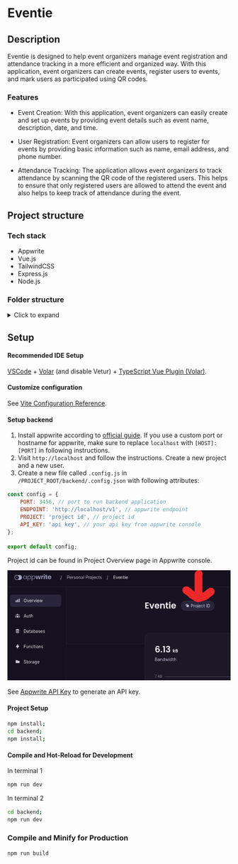 # Eventie
## Description
Eventie is designed to help event organizers manage event registration and attendance tracking in a more efficient and organized way. With this application, event organizers can create events, register users to events, and mark users as participated using QR codes.

### Features
- Event Creation: With this application, event organizers can easily create and set up events by providing event details such as event name, description, date, and time.

- User Registration: Event organizers can allow users to register for events by providing basic information such as name, email address, and phone number.

- Attendance Tracking: The application allows event organizers to track attendance by scanning the QR code of the registered users. This helps to ensure that only registered users are allowed to attend the event and also helps to keep track of attendance during the event.

## Project structure
### Tech stack
- Appwrite
- Vue.js
- TailwindCSS
- Express.js
- Node.js

### Folder structure
<details>
<summary>Click to expand</summary>

<pre>
.
├── backend                         Backend application using Appwrite and Node.js with Express
│   ├── appwriteSetup.js            Appwrite initialization; Use this to use new features
│   ├── functions                   Appwrite functions
│   │   ├── appwrite.json           Appwrite functions configuration; Autogenerated using cli
│   │   └── functions
│   │       ├── SetImageUrl         Listener on document.create which updates the image url field
│   ├── images                      Images for readme
│   └── routes                      Route handlers for /api route
│       ├── events                  Route handlers for /api/events route
│       └── users                   Route handlers for /api/users route
├── public                          Static files for the frontend
│   └── images
└── src                             Source files for the frontend
    ├── assets
    ├── components                  Vue coponents
    ├── router                      Vue router
    ├── stores                      Vue stores
    └── views                       Vue views
</pre>
</details>

## Setup

#### Recommended IDE Setup

[VSCode](https://code.visualstudio.com/) + [Volar](https://marketplace.visualstudio.com/items?itemName=Vue.volar) (and disable Vetur) + [TypeScript Vue Plugin (Volar)](https://marketplace.visualstudio.com/items?itemName=Vue.vscode-typescript-vue-plugin).

#### Customize configuration
See [Vite Configuration Reference](https://vitejs.dev/config/).

#### Setup backend
1. Install appwrite according to [official guide](https://appwrite.io/docs/installation). If you use a custom port or hostname for appwrite, make sure to replace `localhost` with `[HOST]:[PORT]` in following instructions.
2. Visit `http://localhost` and follow the instructions. Create a new project and a new user.
3. Create a new file called `.config.js` in `/PROJECT_ROOT/backend/.config.json`  with following attributes:

```js
const config = {
    PORT: 3456, // port to run backend application
    ENDPOINT: 'http://localhost/v1', // appwrite endpoint
    PROJECT: 'project id', // project id
    API_KEY: 'api key', // your api key from appwrite console
};

export default config;
```

Project id can be found in Project Overview page in Appwrite console.

<img src="./backend/images/ProjectId.png" alt="Location of project id in appwrite console">

See [Appwrite API Key](https://appwrite.io/docs/keys) to generate an API key.



#### Project Setup
```sh
npm install;
cd backend;
npm install;
```

#### Compile and Hot-Reload for Development
In terminal 1
```sh
npm run dev
```
In terminal 2
```sh
cd backend;
npm run dev
```

### Compile and Minify for Production

```sh
npm run build
```
